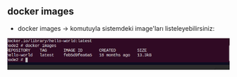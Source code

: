 ## docker images

- docker images -> komutuyla sistemdeki image'ları listeleyebilirsiniz:

![name](https://github.com/ibrahimdoss/Docker/blob/924fabf96c5a17b536b9691993d378c3a4f505a9/Images/imags.png)